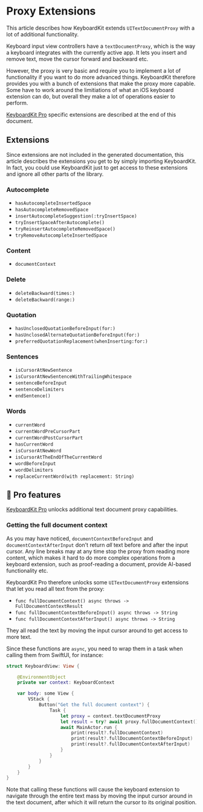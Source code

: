 # Proxy Extensions

This article describes how KeyboardKit extends `UITextDocumentProxy` with a lot of additional functionality.

Keyboard input view controllers have a `textDocumentProxy`, which is the way a keyboard integrates with the currently active app. It lets you insert and remove text, move the cursor forward and backward etc. 

However, the proxy is very basic and require you to implement a lot of functionality if you want to do more advanced things. KeyboardKit therefore provides you with a bunch of extensions that make the proxy more capable. Some have to work around the limitiations of what an iOS keyboard extension can do, but overall they make a lot of operations easier to perform. 

[KeyboardKit Pro][Pro] specific extensions are described at the end of this document.



## Extensions

Since extensions are not included in the generated documentation, this article describes the extensions you get to by simply importing KeyboardKit. In fact, you could use KeyboardKit just to get access to these extensions and ignore all other parts of the library.


### Autocomplete

- `hasAutocompleteInsertedSpace`
- `hasAutocompleteRemovedSpace`
- `insertAutocompleteSuggestion(:tryInsertSpace)`
- `tryInsertSpaceAfterAutocomplete()`
- `tryReinsertAutocompleteRemovedSpace()`
- `tryRemoveAutocompleteInsertedSpace`

### Content

- `documentContext`

### Delete

- `deleteBackward(times:)`
- `deleteBackward(range:)`

### Quotation

- `hasUnclosedQuotationBeforeInput(for:)`
- `hasUnclosedAlternateQuotationBeforeInput(for:)`
- `preferredQuotationReplacement(whenInserting:for:)`

### Sentences

- `isCursorAtNewSentence`
- `isCursorAtNewSentenceWithTrailingWhitespace`
- `sentenceBeforeInput`
- `sentenceDelimiters`
- `endSentence()`

### Words

- `currentWord`
- `currentWordPreCursorPart`
- `currentWordPostCursorPart`
- `hasCurrentWord`
- `isCursorAtNewWord`
- `isCursorAtTheEndOfTheCurrentWord`
- `wordBeforeInput`
- `wordDelimiters`
- `replaceCurrentWord(with replacement: String)`



## 👑 Pro features

[KeyboardKit Pro][Pro] unlocks additional text document proxy capabilities.


### Getting the full document context

As you may have noticed, `documentContextBeforeInput` and `documentContextAfterInput` don't return *all* text before and after the input cursor. Any line breaks may at any time stop the proxy from reading more content, which makes it hard to do more complex operations from a keyboard extension, such as proof-reading a document, provide AI-based functionality etc.

KeyboardKit Pro therefore unlocks some `UITextDocumentProxy` extensions that let you read all text from the proxy:

- `func fullDocumentContext() async throws -> FullDocumentContextResult`
- `func fullDocumentContextBeforeInput() async throws -> String`
- `func fullDocumentContextAfterInput() async throws -> String`

They all read the text by moving the input cursor around to get access to more text.

Since these functions are `async`, you need to wrap them in a task when calling them from SwiftUI, for instance:

```swift
struct KeyboardView: View {

    @EnvironmentObject
    private var context: KeyboardContext

    var body: some View {
        VStack {
            Button("Get the full document context") {
                Task {
                    let proxy = context.textDocumentProxy
                    let result = try? await proxy.fullDocumentContext()
                    await MainActor.run {
                        print(result?.fullDocumentContext)
                        print(result?.fullDocumentContextBeforeInput)
                        print(result?.fullDocumentContextAfterInput)
                    }
                }
            }
        }
    }
}
```

Note that calling these functions will cause the keyboard extension to navigate through the entire text mass by moving the input cursor around in the text document, after which it will return the cursor to its original position.



[Pro]: https://github.com/KeyboardKit/KeyboardKitPro
